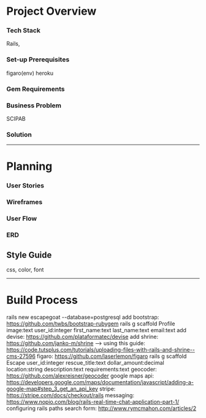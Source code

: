 # Project Overview
### Tech Stack
Rails,
### Set-up Prerequisites
figaro(env) heroku
### Gem Requirements
### Business Problem
SCIPAB
### Solution
-----
# Planning
### User Stories
### Wireframes
### User Flow
### ERD
## Style Guide
css, color, font

-----
# Build Process
rails new escapegoat --database=postgresql
add bootstrap: https://github.com/twbs/bootstrap-rubygem
rails g scaffold Profile image:text user_id:integer first_name:text last_name:text email:text
add devise: https://github.com/plataformatec/devise
add shrine: https://github.com/janko-m/shrine --> using this guide: https://code.tutsplus.com/tutorials/uploading-files-with-rails-and-shrine--cms-27596
figaro: https://github.com/laserlemon/figaro
rails g scaffold Escape user_id:integer rescue_title:text dollar_amount:decimal location:string description:text requirements:text
geocoder: https://github.com/alexreisner/geocoder
google maps api: https://developers.google.com/maps/documentation/javascript/adding-a-google-map#step_3_get_an_api_key
stripe: https://stripe.com/docs/checkout/rails
messaging: https://www.nopio.com/blog/rails-real-time-chat-application-part-1/
configuring rails paths
search form: http://www.rymcmahon.com/articles/2
